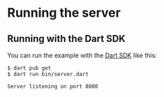 # Running the server

## Running with the Dart SDK

You can run the example with the [Dart SDK](https://dart.dev/get-dart)
like this:

```
$ dart pub get
$ dart run bin/server.dart

Server listening on port 8080
```
